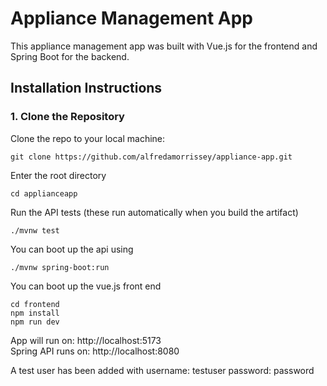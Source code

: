 # Appliance Management App

This appliance management app was built with Vue.js for the frontend and Spring Boot for the backend.

## Installation Instructions

### 1. Clone the Repository

Clone the repo to your local machine:

`git clone https://github.com/alfredamorrissey/appliance-app.git`

Enter the root directory

`cd applianceapp`

Run the API tests (these run automatically when you build the artifact)

`./mvnw test `

You can boot up the api using

`./mvnw spring-boot:run`

You can boot up the vue.js front end

```
cd frontend
npm install
npm run dev
```
App will run on: http://localhost:5173
<br>Spring API runs on: http://localhost:8080

A test user has been added with username: testuser password: password
